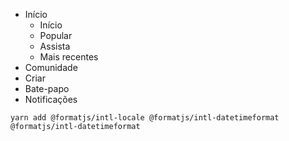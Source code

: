 - Início
  * Início
  * Popular
  * Assista
  * Mais recentes
- Comunidade
- Criar
- Bate-papo
- Notificações

```console
yarn add @formatjs/intl-locale @formatjs/intl-datetimeformat @formatjs/intl-datetimeformat
```